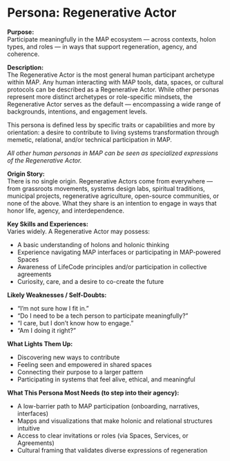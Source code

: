 # Persona: Regenerative Actor

**Purpose:**  
Participate meaningfully in the MAP ecosystem — across contexts, holon types, and roles — in ways that support regeneration, agency, and coherence.

**Description:**  
The Regenerative Actor is the most general human participant archetype within MAP. Any human interacting with MAP tools, data, spaces, or cultural protocols can be described as a Regenerative Actor. While other personas represent more distinct archetypes or role-specific mindsets, the Regenerative Actor serves as the default — encompassing a wide range of backgrounds, intentions, and engagement levels.

This persona is defined less by specific traits or capabilities and more by orientation: a desire to contribute to living systems transformation through memetic, relational, and/or technical participation in MAP.

_All other human personas in MAP can be seen as specialized expressions of the Regenerative Actor._

**Origin Story:**  
There is no single origin. Regenerative Actors come from everywhere — from grassroots movements, systems design labs, spiritual traditions, municipal projects, regenerative agriculture, open-source communities, or none of the above. What they share is an intention to engage in ways that honor life, agency, and interdependence.

**Key Skills and Experiences:**  
Varies widely. A Regenerative Actor may possess:
- A basic understanding of holons and holonic thinking
- Experience navigating MAP interfaces or participating in MAP-powered Spaces
- Awareness of LifeCode principles and/or participation in collective agreements
- Curiosity, care, and a desire to co-create the future

**Likely Weaknesses / Self-Doubts:**
- “I’m not sure how I fit in.”
- “Do I need to be a tech person to participate meaningfully?”
- “I care, but I don’t know how to engage.”
- “Am I doing it right?”

**What Lights Them Up:**
- Discovering new ways to contribute
- Feeling seen and empowered in shared spaces
- Connecting their purpose to a larger pattern
- Participating in systems that feel alive, ethical, and meaningful

**What This Persona Most Needs (to step into their agency):**
- A low-barrier path to MAP participation (onboarding, narratives, interfaces)
- Mapps and visualizations that make holonic and relational structures intuitive
- Access to clear invitations or roles (via Spaces, Services, or Agreements)
- Cultural framing that validates diverse expressions of regeneration  